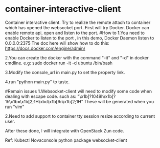 # container-interactive-client
Container interactive client.
Try to realize the remote attach to container which has opened the websocket
port.
First will try Docker.
Docker can enable remote api, open and listen to the port.
#How to
1.You need to enable Docker to listen to the port , in this demo, Docker Daemon listen to 0.0.0.0:2375
The doc here will show how to do this: https://docs.docker.com/engine/admin/

2.You can create the docker with the command "-it" and "-d" in docker cmdline.
e.g: sudo docker run -it -d ubuntu /bin/bash

3.Modify the console_url in main.py to set the property link.

4.run "python main.py" to taste.

#Remain issues
1.Websocket-client will need to modify some code when dealing with escape code.
such as: "\x1b[?1049h\x1b[?1h\x1b=\x1b[2;1H\xbd\x1b[6n\x1b[2;1H"
These will be generated when you run "vim"

2.Need to add support to container tty session resize according to current user.

After these done, I will integrate with OpenStack Zun code.

Ref:
Kubectl
Novaconsole
python package websocket-client
